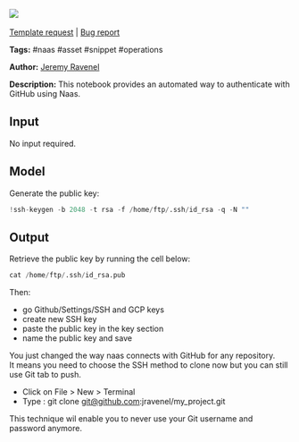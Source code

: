 <a href="https://app.naas.ai/user-redirect/naas/downloader?url=https://raw.githubusercontent.com/jupyter-naas/awesome-notebooks/master/Naas/Naas_Automate_GitHub_Auth.ipynb" target="_parent"><img src="https://naasai-public.s3.eu-west-3.amazonaws.com/open_in_naas.svg"/></a><br><br><a href="https://github.com/jupyter-naas/awesome-notebooks/issues/new?assignees=&labels=&template=template-request.md&title=Tool+-+Action+of+the+notebook+">Template request</a> | <a href="https://github.com/jupyter-naas/awesome-notebooks/issues/new?assignees=&labels=bug&template=bug_report.md&title=Naas+-+Automate+GitHub+Auth:+Error+short+description">Bug report</a>

**Tags:** #naas #asset #snippet #operations

**Author:** [Jeremy Ravenel](https://www.linkedin.com/in/ACoAAAJHE7sB5OxuKHuzguZ9L6lfDHqw--cdnJg/)

**Description:** This notebook provides an automated way to authenticate with GitHub using Naas.

## Input

No input required.

## Model
Generate the public key:


```python
!ssh-keygen -b 2048 -t rsa -f /home/ftp/.ssh/id_rsa -q -N ""
```

## Output

Retrieve the public key by running the cell below:


```python
cat /home/ftp/.ssh/id_rsa.pub
```

Then: 
- go Github/Settings/SSH and GCP keys
- create new SSH key
- paste the public key in the key section
- name the public key and save

You just changed the way naas connects with GitHub for any repository. <br>
It means you need to choose the SSH method to clone now but you can still use Git tab to push.

- Click on File > New > Terminal 
- Type : git clone git@github.com:jravenel/my_project.git

This technique wil enable you to never use your Git username and password anymore.
